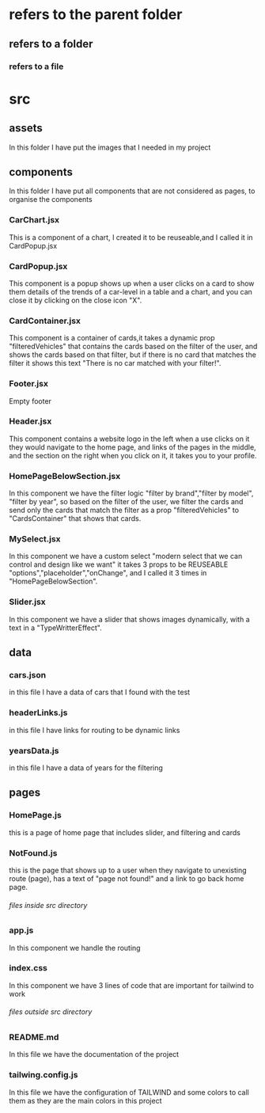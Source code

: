 # refers to the parent folder

## refers to a folder

### refers to a file

# src

## assets

In this folder I have put the images that I needed in my project

## components

In this folder I have put all components that are not considered as pages, to organise the components

### CarChart.jsx

This is a component of a chart, I created it to be reuseable,and I called it in CardPopup.jsx

### CardPopup.jsx

This component is a popup shows up when a user clicks on a card to show them details of the trends of a car-level in a table and a chart, and you can close it by clicking on the close icon "X".

### CardContainer.jsx

This component is a container of cards,it takes a dynamic prop "filteredVehicles" that contains the cards based on the filter of the user, and shows the cards based on that filter, but if there is no card that matches the filter it shows this text "There is no car matched with your filter!".

### Footer.jsx

Empty footer

### Header.jsx

This component contains a website logo in the left when a use clicks on it they would navigate to the home page, and links of the pages in the middle, and the section on the right when you click on it, it takes you to your profile.

### HomePageBelowSection.jsx

In this component we have the filter logic "filter by brand","filter by model", "filter by year", so based on the filter of the user, we filter the cards and send only the cards that match the filter as a prop "filteredVehicles" to "CardsContainer" that shows that cards.

### MySelect.jsx

In this component we have a custom select "modern select that we can control and design like we want" it takes 3 props to be REUSEABLE "options","placeholder","onChange", and I called it 3 times in "HomePageBelowSection".

### Slider.jsx

In this component we have a slider that shows images dynamically, with a text in a "TypeWritterEffect".

## data

### cars.json

in this file I have a data of cars that I found with the test

### headerLinks.js

in this file I have links for routing to be dynamic links

### yearsData.js

in this file I have a data of years for the filtering

## pages

### HomePage.js

this is a page of home page that includes slider, and filtering and cards

### NotFound.js

this is the page that shows up to a user when they navigate to unexisting route (page), has a text of "page not found!" and a link to go back home page.

###### files inside src directory

### app.js

In this component we handle the routing

### index.css

In this component we have 3 lines of code that are important for tailwind to work

###### files outside src directory

### README.md

In this file we have the documentation of the project

### tailwing.config.js

In this file we have the configuration of TAILWIND and some colors to call them as they are the main colors in this project
